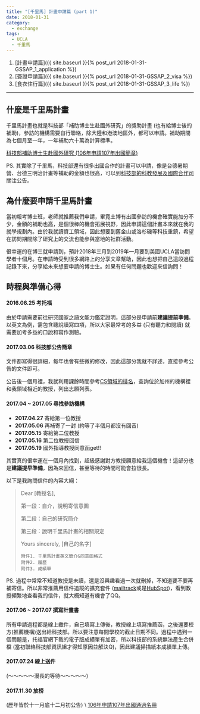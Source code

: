 ```yaml
---
title: "[千里馬] 計畫申請篇 (part 1)"
date: 2018-01-31
category: 
  - exchange
tags: 
  - UCLA
  - 千里馬
---
```


1. [計畫申請篇]({{ site.baseurl }}{% post_url 2018-01-31-GSSAP_1_application %})
2. [簽證申請篇]({{ site.baseurl }}{% post_url 2018-01-31-GSSAP_2_visa %})
3. [食衣住行篇]({{ site.baseurl }}{% post_url 2018-01-31-GSSAP_3_life %})

---

## 什麼是千里馬計畫

千里馬計畫也就是科技部「補助博士生赴國外研究」的獎助計畫 (也有給博士後的補助)，參訪的機構需要自行聯絡，除大陸和港澳地區外，都可以申請。補助期間為七個月至一年，一年補助六十萬為計算標準。

[科技部補助博士生赴國外研究 (106年申請107年出國簡章)](https://www.most.gov.tw/sci/ch/detail?article_uid=615f7d34-9f44-492c-9d8c-a2dfb5b7b307&menu_id=6b4a4661-9126-4d0c-897a-4022c82114a9&content_type=P&view_mode=listView)

PS. 其實除了千里馬，科技部還有很多出國合作的計畫可以申請，像是台德暑期營、台德三明治計畫等補助的金額也很高，可以到[科技部的科教發展及國際合作司](https://www.most.gov.tw/sci/ch?menu_id=d77b9c36-fa0e-11e4-9a55-b8ac6f2d65c0&view_mode=listView)關注公告。

## 為什麼要申請千里馬計畫

當初報考博士班，老師就推薦我們申請，畢竟土博有出國參訪的機會確實能加分不少，金額的補助也高，是個很棒的機會拓展視野，因此申請這個計畫本來就在我的就學規劃內。由於我就讀資工領域，因此想要到舊金山或洛杉磯等科技重鎮，希望在訪問期間除了研究上的交流也能參與當地的社群活動。

很幸運的在博三就申請到，預計2018年三月到2019年一月要到美國UCLA當訪問學者十個月。在申請時受到很多網路上的分享文章幫助，因此也想把自己這段過程記錄下來，分享給未來想要申請的博士生。如果有任何問題也歡迎來信詢問！

## 時程與準備心得

#### 2016.06.25 考托福
由於申請需要前往研究國家之語文能力鑑定證明，這部分是申請前**建議提前準備**。以英文為例，需包含聽說讀寫四項，所以大家最常考的多益 (只有聽力和閱讀) 就需要加考多益的口說和寫作測驗。

#### 2017.03.06 科技部公告簡章
文件都寫得很詳細，每年也會有些微的修改，因此這部分我就不詳述，直接參考公告的文件即可。

公告後一個月裡，我就利用課餘時間參考[CS領域的排名](https://www.ieeuc.com.tw/2016-2017usnews-cs.html)，查詢位於加州的機構裡和我領域相近的教授，列出志願列表。

#### 2017.04 ~ 2017.05 尋找參訪機構

- **2017.04.27** 寄給第一位教授
- **2017.05.06** 再補寄了一封 (約等了半個月都沒有回音) 
- **2017.05.15** 寄給第二位教授
- **2017.05.16** 第二位教授回信
- **2017.05.19** 國外指導教授同意函get!!

其實真的很幸運在一個月內找到，超級感謝對方教授願意給我這個機會！這部分也是**建議提早準備**，因為來回信，甚至等待的時間可能會拉很長。

以下是我詢問信件的內容大綱：
> Dear [教授名],
> 
> 第一段：自介，說明寄信意圖
> 
> 第二段：自己的研究簡介
> 
> 第三段：說明千里馬計畫的相關規定
> 
> Yours sincerely,
> [自己的名字]
> 
>     附件1. 千里馬計畫英文簡介&同意函格式
>     附件2. 履歷
>     附件3. 成績單

PS. 過程中常常不知道教授是未讀，還是沒興趣看過一次就刪掉，不知道要不要再補寄信。所以非常推薦用信件追蹤的擴充套件 ([mailtrack](https://chrome.google.com/webstore/detail/email-tracking-for-gmail/ndnaehgpjlnokgebbaldlmgkapkpjkkb)或是[HubSpot](https://www.hubspot.com/products/sales/email-tracking))，看到教授頻繁地查看我的信件，就大概知道有機會了QQ。

#### 2017.06 ~ 2017.07 撰寫計畫書

所有申請過程都是線上繳件，自己填寫上傳後，教授線上填寫推薦函，之後還要校方(推薦機構)送出給科技部。所以要注意每間學校的截止日期不同。過程中遇到一個問題是，托福官網下載的電子版成績單有加密，所以科技部的系統無法產生合併檔 (當初聯絡科技部資訊組才得知原因並解決Q)，因此建議掃描紙本成績單上傳。

#### 2017.07.24 線上送件

(～～～～～漫長的等待～～～～～)

#### 2017.11.30 放榜

(歷年皆於十一月底十二月初公告) \\
[106年申請107年出國通過名冊](https://www.most.gov.tw/sci/ch/detail?article_uid=9b1cd938-6de0-4184-a803-fd886589ca1c&menu_id=b3aa92b4-989b-43a9-b21d-0122c2ab4bc9&content_type=P&view_mode=listView) 


